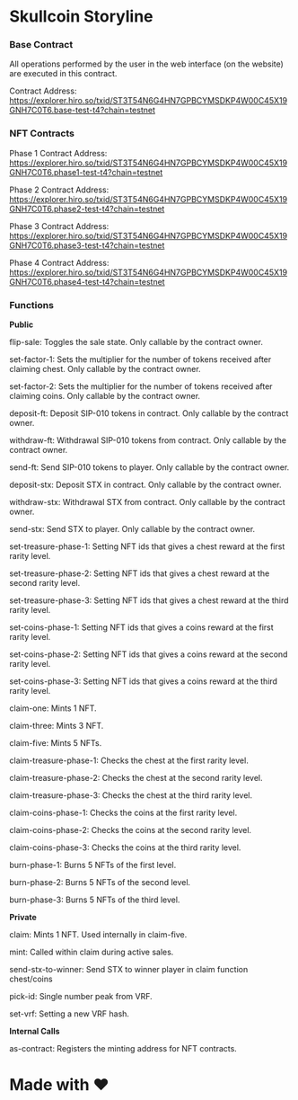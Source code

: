 # Skullcoin Storyline

### Base Contract

All operations performed by the user in the web interface (on the website) are executed in this contract.

Contract Address: https://explorer.hiro.so/txid/ST3T54N6G4HN7GPBCYMSDKP4W00C45X19GNH7C0T6.base-test-t4?chain=testnet

### NFT Contracts

Phase 1 Contract Address: https://explorer.hiro.so/txid/ST3T54N6G4HN7GPBCYMSDKP4W00C45X19GNH7C0T6.phase1-test-t4?chain=testnet

Phase 2 Contract Address: https://explorer.hiro.so/txid/ST3T54N6G4HN7GPBCYMSDKP4W00C45X19GNH7C0T6.phase2-test-t4?chain=testnet

Phase 3 Contract Address: https://explorer.hiro.so/txid/ST3T54N6G4HN7GPBCYMSDKP4W00C45X19GNH7C0T6.phase3-test-t4?chain=testnet

Phase 4 Contract Address: https://explorer.hiro.so/txid/ST3T54N6G4HN7GPBCYMSDKP4W00C45X19GNH7C0T6.phase4-test-t4?chain=testnet

### Functions

**Public**

flip-sale: Toggles the sale state. Only callable by the contract owner.

set-factor-1: Sets the multiplier for the number of tokens received after claiming chest. Only callable by the contract owner.

set-factor-2: Sets the multiplier for the number of tokens received after claiming coins. Only callable by the contract owner.

deposit-ft: Deposit SIP-010 tokens in contract. Only callable by the contract owner.

withdraw-ft: Withdrawal SIP-010 tokens from contract. Only callable by the contract owner.

send-ft: Send SIP-010 tokens to player. Only callable by the contract owner.

deposit-stx: Deposit STX in contract. Only callable by the contract owner.

withdraw-stx: Withdrawal STX from contract. Only callable by the contract owner.

send-stx: Send STX to player. Only callable by the contract owner.

set-treasure-phase-1: Setting NFT ids that gives a chest reward at the first rarity level.

set-treasure-phase-2: Setting NFT ids that gives a chest reward at the second rarity level.

set-treasure-phase-3: Setting NFT ids that gives a chest reward at the third rarity level.

set-coins-phase-1: Setting NFT ids that gives a coins reward at the first rarity level.

set-coins-phase-2: Setting NFT ids that gives a coins reward at the second rarity level.

set-coins-phase-3: Setting NFT ids that gives a coins reward at the third rarity level.

claim-one: Mints 1 NFT.

claim-three: Mints 3 NFT.

claim-five: Mints 5 NFTs.

claim-treasure-phase-1: Checks the chest at the first rarity level.

claim-treasure-phase-2: Checks the chest at the second rarity level.

claim-treasure-phase-3: Checks the chest at the third rarity level.

claim-coins-phase-1: Checks the coins at the first rarity level.

claim-coins-phase-2: Checks the coins at the second rarity level.

claim-coins-phase-3: Checks the coins at the third rarity level.

burn-phase-1: Burns 5 NFTs of the first level.

burn-phase-2: Burns 5 NFTs of the second level.

burn-phase-3: Burns 5 NFTs of the third level.

**Private**

claim: Mints 1 NFT. Used internally in claim-five.

mint: Called within claim during active sales.

send-stx-to-winner: Send STX to winner player in claim function chest/coins

pick-id: Single number peak from VRF.

set-vrf: Setting a new VRF hash.

**Internal Calls**

as-contract: Registers the minting address for NFT contracts.

# Made with :heart:
